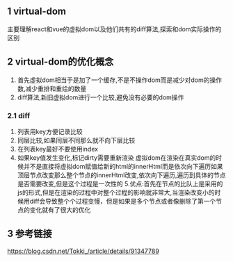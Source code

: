 ## 1 virtual-dom
主要理解react和vue的虚拟dom以及他们共有的diff算法,探索和dom实际操作的区别

## 2 virtual-dom的优化概念
1. 首先虚拟dom相当于是加了一个缓存,不是不操作dom而是减少对dom的操作数,减少重排和重绘的数量
2. diff算法,新旧虚拟dom进行一个比较,避免没有必要的dom操作

### 2.1 diff
1. 列表用key方便记录比较
2. 同层比较,如果同层不同那么就不向下层比较
3. 在列表key最好不要使用index
4. 如果key值发生变化,标记dirty需要重新渲染
虚拟dom在渲染在真实dom的时候并不是直接将虚拟dom赋值给新的html的innerHtml而是依次向下遍历如果顶层节点改变那么整个节点的innerHtml改变,依次向下遍历,遍历到具体的节点是否需要改变,但是这个过程是一次性的
5.优点:首先在节点的比队上是采用的js的形式,但是在渲染的过程中对整个过程的影响就非常大,当渲染改变小的时候用diff会导致整个个过程变慢，但是如果是多个节点或者像删除了第一个节点的变化就有了很大的优化

## 3 参考链接
https://blog.csdn.net/Tokki_/article/details/91347789
